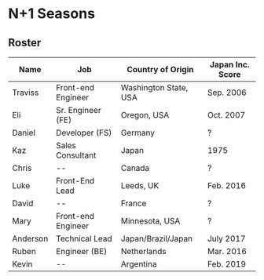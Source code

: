 # N+1 Seasons

## Roster

| Name     | Job                | Country of Origin     | Japan Inc. Score |
| -------- | ------------------ | --------------------- | ---------------- |
| Traviss  | Front-end Engineer | Washington State, USA | Sep. 2006        |
| Eli      | Sr. Engineer (FE)  | Oregon, USA           | Oct. 2007        |
| Daniel   | Developer (FS)     | Germany               | ?                |
| Kaz      | Sales Consultant   | Japan                 | 1975             |
| Chris    | --                 | Canada                | ?                |
| Luke     | Front-End Lead     | Leeds, UK             | Feb. 2016        |
| David    | --                 | France                | ?                |
| Mary     | Front-end Engineer | Minnesota, USA        | ?                |
| Anderson | Technical Lead     | Japan/Brazil/Japan    | July 2017        |
| Ruben    | Engineer (BE)      | Netherlands           | Mar. 2016        |
| Kevin    | --                 | Argentina             | Feb. 2019        |
